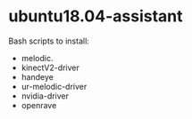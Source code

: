# ubuntu18.04-assistant

Bash scripts to install: 
* melodic.
* kinectV2-driver
* handeye
* ur-melodic-driver
* nvidia-driver
* openrave


